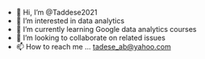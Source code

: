 - 👋 Hi, I’m @Taddese2021
- 👀 I’m interested in data analytics
- 🌱 I’m currently learning Google data analytics courses
- 💞️ I’m looking to collaborate on related issues
- 📫 How to reach me ... tadese_ab@yahoo.com

<!---
Taddese2021/Taddese2021 is a ✨ special ✨ repository because its `README.md` (this file) appears on your GitHub profile.
You can click the Preview link to take a look at your changes.
--->
